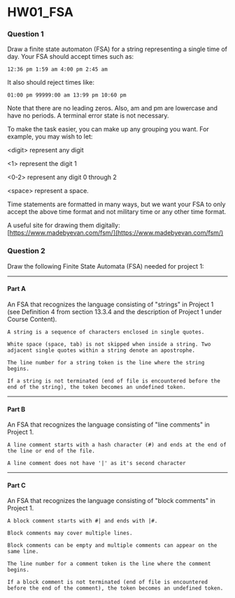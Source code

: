 # HW01_FSA

### Question 1

Draw a finite state automaton (FSA) for a string representing a single time of day. Your FSA should accept times such as:

`12:36 pm 1:59 am 4:00 pm 2:45 am`

It also should reject times like:

`01:00 pm 99999:00 am 13:99 pm 10:60 pm`

Note that there are no leading zeros. Also, am and pm are lowercase and have no periods. A terminal error state is not necessary.

To make the task easier, you can make up any grouping you want. For example, you may wish to let:

\<digit\> represent any digit

\<1\> represent the digit 1

\<0-2\> represent any digit 0 through 2

\<space\> represent a space.

Time statements are formatted in many ways, but we want your FSA to only accept the above time format and not military time or any other time format.

A useful site for drawing them digitally: [https://www.madebyevan.com/fsm/](https://www.madebyevan.com/fsm/)

### Question 2

Draw the following Finite State Automata (FSA) needed for project 1:

---

#### Part A

An FSA that recognizes the language consisting of "strings" in Project 1 (see Definition 4 from section 13.3.4 and the description of Project 1 under Course Content).

```
A string is a sequence of characters enclosed in single quotes.

White space (space, tab) is not skipped when inside a string. Two adjacent single quotes within a string denote an apostrophe.

The line number for a string token is the line where the string begins.

If a string is not terminated (end of file is encountered before the end of the string), the token becomes an undefined token.
```

---

#### Part B

An FSA that recognizes the language consisting of "line comments" in Project 1.

```
A line comment starts with a hash character (#) and ends at the end of the line or end of the file.

A line comment does not have '|' as it's second character
```

---

#### Part C

An FSA that recognizes the language consisting of "block comments" in Project 1.

```
A block comment starts with #| and ends with |#.

Block comments may cover multiple lines.

Block comments can be empty and multiple comments can appear on the same line.

The line number for a comment token is the line where the comment begins.

If a block comment is not terminated (end of file is encountered before the end of the comment), the token becomes an undefined token.
```
